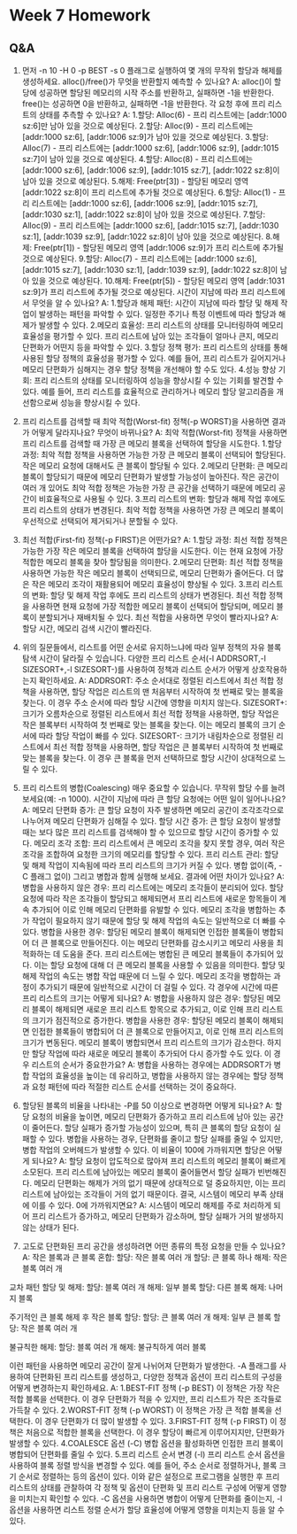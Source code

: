 # Week 7 Homework

## Q&A
1. 먼저 -n 10 -H 0 -p BEST -s 0 플래그로 실행하여 몇 개의 무작위 할당과 해제를 생성하세요.
alloc()/free()가 무엇을 반환할지 예측할 수 있나요? 
A: alloc()이 할당에 성공하면 할당된 메모리의 시작 주소를 반환하고, 실패하면 -1을 반환한다. 
free()는 성공하면 0을 반환하고, 실패하면 -1을 반환한다.
각 요청 후에 프리 리스트의 상태를 추측할 수 있나요? 
A:
1.할당: Alloc(6) - 프리 리스트에는 [addr:1000 sz:6]만 남아 있을 것으로 예상된다.
2.할당: Alloc(9) - 프리 리스트에는 [addr:1000 sz:6], [addr:1006 sz:9]가 남아 있을 것으로 예상된다.
3.할당: Alloc(7) - 프리 리스트에는 [addr:1000 sz:6], [addr:1006 sz:9], [addr:1015 sz:7]이 남아 있을 것으로 예상된다.
4.할당: Alloc(8) - 프리 리스트에는 [addr:1000 sz:6], [addr:1006 sz:9], [addr:1015 sz:7], [addr:1022 sz:8]이 남아 있을 것으로 예상된다.
5.해제: Free(ptr[3]) - 할당된 메모리 영역 [addr:1022 sz:8]이 프리 리스트에 추가될 것으로 예상된다.
6.할당: Alloc(1) - 프리 리스트에는 [addr:1000 sz:6], [addr:1006 sz:9], [addr:1015 sz:7], [addr:1030 sz:1], [addr:1022 sz:8]이 남아 있을 것으로 예상된다.
7.할당: Alloc(9) - 프리 리스트에는 [addr:1000 sz:6], [addr:1015 sz:7], [addr:1030 sz:1], [addr:1039 sz:9], [addr:1022 sz:8]이 남아 있을 것으로 예상된다.
8.해제: Free(ptr[1]) - 할당된 메모리 영역 [addr:1006 sz:9]가 프리 리스트에 추가될 것으로 예상된다.
9.할당: Alloc(7) - 프리 리스트에는 [addr:1000 sz:6], [addr:1015 sz:7], [addr:1030 sz:1], [addr:1039 sz:9], [addr:1022 sz:8]이 남아 있을 것으로 예상된다.
10.해제: Free(ptr[5]) - 할당된 메모리 영역 [addr:1031 sz:9]가 프리 리스트에 추가될 것으로 예상된다.
시간이 지남에 따라 프리 리스트에서 무엇을 알 수 있나요?
A:
1.할당과 해제 패턴: 시간이 지남에 따라 할당 및 해제 작업이 발생하는 패턴을 파악할 수 있다. 일정한 주기나 특정 이벤트에 따라 할당과 해제가 발생할 수 있다.
2.메모리 효율성: 프리 리스트의 상태를 모니터링하여 메모리 효율성을 평가할 수 있다. 프리 리스트에 남아 있는 조각들이 얼마나 큰지, 메모리 단편화가 어떤지 등을 파악할 수 있다.
3.할당 정책 평가: 프리 리스트의 상태를 통해 사용된 할당 정책의 효율성을 평가할 수 있다. 예를 들어, 프리 리스트가 길어지거나 메모리 단편화가 심해지는 경우 할당 정책을 개선해야 할 수도 있다.
4.성능 향상 기회: 프리 리스트의 상태를 모니터링하여 성능을 향상시킬 수 있는 기회를 발견할 수 있다. 예를 들어, 프리 리스트를 효율적으로 관리하거나 메모리 할당 알고리즘을 개선함으로써 성능을 향상시킬 수 있다.

2. 프리 리스트를 검색할 때 최악 적합(Worst-fit) 정책(-p WORST)을 사용하면 결과가 어떻게 달라지나요? 무엇이 바뀌나요?
A: 최악 적합(Worst-fit) 정책을 사용하면 프리 리스트를 검색할 때 가장 큰 메모리 블록을 선택하여 할당을 시도한다.
1.할당 과정: 최악 적합 정책을 사용하면 가능한 가장 큰 메모리 블록이 선택되어 할당된다. 작은 메모리 요청에 대해서도 큰 블록이 할당될 수 있다.
2.메모리 단편화: 큰 메모리 블록이 할당되기 때문에 메모리 단편화가 발생할 가능성이 높아진다. 작은 공간이 여러 개 있어도 최악 적합 정책은 가능한 가장 큰 공간을 선택하기 때문에 메모리 공간이 비효율적으로 사용될 수 있다.
3.프리 리스트의 변화: 할당과 해제 작업 후에도 프리 리스트의 상태가 변경된다. 최악 적합 정책을 사용하면 가장 큰 메모리 블록이 우선적으로 선택되어 제거되거나 분할될 수 있다.

3. 최선 적합(First-fit) 정책(-p FIRST)은 어떤가요?
A:
1.할당 과정: 최선 적합 정책은 가능한 가장 작은 메모리 블록을 선택하여 할당을 시도한다. 이는 현재 요청에 가장 적합한 메모리 블록을 찾아 할당됨을 의미한다.
2.메모리 단편화: 최선 적합 정책을 사용하면 가능한 작은 메모리 블록이 선택되므로, 메모리 단편화가 줄어든다. 더 많은 작은 메모리 조각이 재활용되어 메모리 효율성이 향상될 수 있다.
3.프리 리스트의 변화: 할당 및 해제 작업 후에도 프리 리스트의 상태가 변경된다. 최선 적합 정책을 사용하면 현재 요청에 가장 적합한 메모리 블록이 선택되어 할당되며, 메모리 블록이 분할되거나 재배치될 수 있다.
최선 적합을 사용하면 무엇이 빨라지나요?
A: 할당 시간, 메모리 검색 시간이 빨라진다. 

4. 위의 질문들에서, 리스트를 어떤 순서로 유지하느냐에 따라 일부 정책의 자유 블록 탐색 시간이 달라질 수 있습니다.
다양한 프리 리스트 순서(-l ADDRSORT,-l SIZESORT+,-l SIZESORT-)를 사용하여 정책과 리스트 순서가 어떻게 상호작용하는지 확인하세요.
A: 
ADDRSORT:
주소 순서대로 정렬된 리스트에서 최선 적합 정책을 사용하면, 할당 작업은 리스트의 맨 처음부터 시작하여 첫 번째로 맞는 블록을 찾는다. 이 경우 주소 순서에 따라 할당 시간에 영향을 미치지 않는다.
SIZESORT+:
크기가 오름차순으로 정렬된 리스트에서 최선 적합 정책을 사용하면, 할당 작업은 작은 블록부터 시작하여 첫 번째로 맞는 블록을 찾는다. 이는 메모리 블록의 크기 순서에 따라 할당 작업이 빠를 수 있다.
SIZESORT-:
크기가 내림차순으로 정렬된 리스트에서 최선 적합 정책을 사용하면, 할당 작업은 큰 블록부터 시작하여 첫 번째로 맞는 블록을 찾는다. 이 경우 큰 블록을 먼저 선택하므로 할당 시간이 상대적으로 느릴 수 있다.

5. 프리 리스트의 병합(Coalescing) 매우 중요할 수 있습니다. 무작위 할당 수를 늘려보세요(예: -n 1000). 
시간이 지남에 따라 큰 할당 요청에는 어떤 일이 일어나나요? 
A: 
메모리 단편화 증가: 큰 할당 요청이 자주 발생하면 메모리 공간이 조각조각으로 나누어져 메모리 단편화가 심해질 수 있다.
할당 시간 증가: 큰 할당 요청이 발생할 때는 보다 많은 프리 리스트를 검색해야 할 수 있으므로 할당 시간이 증가할 수 있다.
메모리 조각 조합: 프리 리스트에서 큰 메모리 조각을 찾지 못할 경우, 여러 작은 조각을 조합하여 요청한 크기의 메모리를 할당할 수 있다.
프리 리스트 관리: 할당 및 해제 작업이 지속됨에 따라 프리 리스트의 크기가 커질 수 있다.
병합 없이(즉, -C 플래그 없이) 그리고 병합과 함께 실행해 보세요. 결과에 어떤 차이가 있나요? 
A: 
병합을 사용하지 않은 경우:
프리 리스트에는 메모리 조각들이 분리되어 있다. 
할당 요청에 따라 작은 조각들이 할당되고 해제되면서 프리 리스트에 새로운 항목들이 계속 추가되어 이로 인해 메모리 단편화를 유발할 수 있다.
메모리 조각을 병합하는 추가 작업이 필요하지 않기 때문에 할당 및 해제 작업의 속도는 일반적으로 더 빠를 수 있다.
병합을 사용한 경우:
할당된 메모리 블록이 해제되면 인접한 블록들이 병합되어 더 큰 블록으로 만들어진다. 이는 메모리 단편화를 감소시키고 메모리 사용을 최적화하는 데 도움을 준다.
프리 리스트에는 병합된 큰 메모리 블록들이 추가되어 있다. 이는 할당 요청에 대해 더 큰 메모리 블록을 사용할 수 있음을 의미한다.
할당 및 해제 작업의 속도는 병합 작업 때문에 더 느릴 수 있다. 메모리 조각을 병합하는 과정이 추가되기 때문에 일반적으로 시간이 더 걸릴 수 있다.
각 경우에 시간에 따른 프리 리스트의 크기는 어떻게 되나요? 
A: 
병합을 사용하지 않은 경우:
할당된 메모리 블록이 해제되면 새로운 프리 리스트 항목으로 추가되고, 이로 인해 프리 리스트의 크기가 점진적으로 증가한다.
병합을 사용한 경우:
할당된 메모리 블록이 해제되면 인접한 블록들이 병합되어 더 큰 블록으로 만들어지고, 이로 인해 프리 리스트의 크기가 변동된다. 메모리 블록이 병합되면서 프리 리스트의 크기가 감소한다. 하지만 할당 작업에 따라 새로운 메모리 블록이 추가되어 다시 증가할 수도 있다.
이 경우 리스트의 순서가 중요한가요?
A: 병합을 사용하는 경우에는 ADDRSORT가 병합 작업의 효율성을 높이는 데 유리하고, 병합을 사용하지 않는 경우에는 할당 정책과 요청 패턴에 따라 적절한 리스트 순서를 선택하는 것이 중요하다.

6. 할당된 블록의 비율을 나타내는 -P를 50 이상으로 변경하면 어떻게 되나요?
A: 할당 요청의 비율을 높이면, 메모리 단편화가 증가하고 프리 리스트에 남아 있는 공간이 줄어든다.
할당 실패가 증가할 가능성이 있으며, 특히 큰 블록의 할당 요청이 실패할 수 있다.
병합을 사용하는 경우, 단편화를 줄이고 할당 실패를 줄일 수 있지만, 병합 작업의 오버헤드가 발생할 수 있다.
이 비율이 100에 가까워지면 할당은 어떻게 되나요? 
A: 할당 요청이 압도적으로 많아져 프리 리스트의 메모리 블록이 빠르게 소모된다.
프리 리스트에 남아있는 메모리 블록이 줄어들면서 할당 실패가 빈번해진다.
메모리 단편화는 해제가 거의 없기 때문에 상대적으로 덜 중요하지만, 이는 프리 리스트에 남아있는 조각들이 거의 없기 때문이다.
결국, 시스템이 메모리 부족 상태에 이를 수 있다.
0에 가까워지면요?
A: 시스템이 메모리 해제를 주로 처리하게 되어 프리 리스트가 증가하고, 메모리 단편화가 감소하며, 할당 실패가 거의 발생하지 않는 상태가 된다.

7. 고도로 단편화된 프리 공간을 생성하려면 어떤 종류의 특정 요청을 만들 수 있나요? 
A: 
작은 블록과 큰 블록 혼합:
할당: 작은 블록 여러 개
할당: 큰 블록 하나
해제: 작은 블록 여러 개

교차 패턴 할당 및 해제:
할당: 블록 여러 개
해제: 일부 블록
할당: 다른 블록
해제: 나머지 블록

주기적인 큰 블록 해제 후 작은 블록 할당:
할당: 큰 블록 여러 개
해제: 일부 큰 블록
할당: 작은 블록 여러 개

불규칙한 해제:
할당: 블록 여러 개
해제: 불규칙하게 여러 블록

이런 패턴을 사용하면 메모리 공간이 잘게 나뉘어져 단편화가 발생한다. 
-A 플래그를 사용하여 단편화된 프리 리스트를 생성하고, 다양한 정책과 옵션이 프리 리스트의 구성을 어떻게 변경하는지 확인하세요.
A: 
1.BEST-FIT 정책 (-p BEST)
이 정책은 가장 작은 적합 블록을 선택한다. 이 경우 단편화가 적을 수 있지만, 프리 리스트가 작은 조각들로 가득찰 수 있다.
2.WORST-FIT 정책 (-p WORST)
이 정책은 가장 큰 적합 블록을 선택한다. 이 경우 단편화가 더 많이 발생할 수 있다.
3.FIRST-FIT 정책 (-p FIRST)
이 정책은 처음으로 적합한 블록을 선택한다. 이 경우 할당이 빠르게 이루어지지만, 단편화가 발생할 수 있다.
4.COALESCE 옵션 (-C)
병합 옵션을 활성화하면 인접한 프리 블록이 병합되어 단편화를 줄일 수 있다.
5.프리 리스트 순서 변경 (-l)
프리 리스트 순서 옵션을 사용하여 블록 정렬 방식을 변경할 수 있다. 예를 들어, 주소 순서로 정렬하거나, 블록 크기 순서로 정렬하는 등의 옵션이 있다.
이와 같은 설정으로 프로그램을 실행한 후 프리 리스트의 상태를 관찰하여 각 정책 및 옵션이 단편화 및 프리 리스트 구성에 어떻게 영향을 미치는지 확인할 수 있다. -C 옵션을 사용하면 병합이 어떻게 단편화를 줄이는지, -l 옵션을 사용하면 리스트 정렬 순서가 할당 효율성에 어떻게 영향을 미치는지 등을 알 수 있다.
